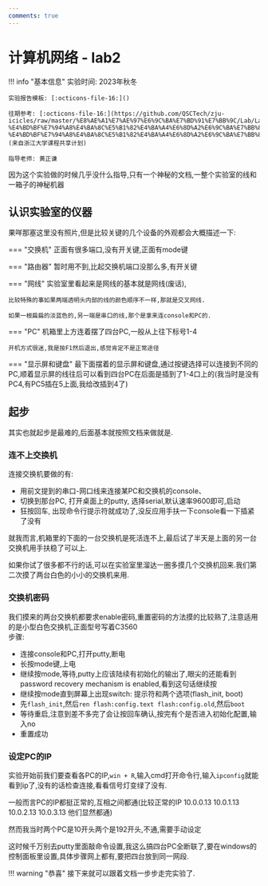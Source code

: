 ```yaml
---
comments: true
---
```


# 计算机网络 - lab2

!!! info "基本信息"
    实验时间: 2023年秋冬  

    实验报告模板: [:octicons-file-16:]()  

    往期参考: [:octicons-file-16:](https://github.com/QSCTech/zju-icicles/raw/master/%E8%AE%A1%E7%AE%97%E6%9C%BA%E7%BD%91%E7%BB%9C/Lab/Lab2-%E4%BD%BF%E7%94%A8%E4%BA%8C%E5%B1%82%E4%BA%A4%E6%8D%A2%E6%9C%BA%E7%BB%84%E7%BD%91/Lab2-%E4%BD%BF%E7%94%A8%E4%BA%8C%E5%B1%82%E4%BA%A4%E6%8D%A2%E6%9C%BA%E7%BB%84%E7%BD%91.doc) (来自浙江大学课程共享计划)

    指导老师: 黄正谦

因为这个实验做的时候几乎没什么指导,只有一个神秘的文档,一整个实验室的线和一箱子的神秘机器

## 认识实验室的仪器

果咩那塞这里没有照片,但是比较关键的几个设备的外观都会大概描述一下:

=== "交换机"
    正面有很多端口,没有开关键,正面有mode键

=== "路由器"
    暂时用不到,比起交换机端口没那么多,有开关键

=== "网线"
    实验室里看起来是网线的基本就是网线(废话),
    
    比较特殊的事如果两端透明头内部的线的颜色顺序不一样,那就是交叉网线.
    
    如果一根扁扁的淡蓝色的,另一端是串口的线,那个是拿来连console和PC的.

=== "PC"
    机箱里上方连着摆了四台PC,一般从上往下标号1-4

    开机方式很迷,我是按F1然后退出,感觉肯定不是正常途径

=== "显示屏和键盘"
    最下面摆着的显示屏和键盘,通过按键选择可以连接到不同的PC,顺着显示屏的线往后可以看到四台PC在后面是插到了1-4口上的(我当时是没有PC4,有PC5插在5上面,我给改插到4了)

## 起步

其实也就起步是最难的,后面基本就按照文档来做就是.

### 连不上交换机

连接交换机要做的有:

- 用前文提到的串口-网口线来连接某PC和交换机的console、
- 切换到那台PC, 打开桌面上的putty, 选择serial,默认速率9600即可,启动
- 狂按回车, 出现命令行提示符就成功了,没反应用手扶一下console看一下插紧了没有

就我而言,机箱里的下面的一台交换机是死活连不上,最后试了半天是上面的另一台交换机用手扶稳了可以上.

如果你试了很多都不行的话,可以在实验室里溜达一圈多摸几个交换机回来.我们第二次摸了两台白色的小小的交换机来用.

### 交换机密码

我们摸来的两台交换机都要求enable密码,重置密码的方法摸的比较熟了,注意适用的是小型白色交换机,正面型号写着C3560  
步骤:

- 连接console和PC,打开putty,断电
- 长按mode键,上电
- 继续按mode,等待,putty上应该陆续有初始化的输出了,眼尖的还能看到password recovery mechanism is enabled,看到这句话继续按
- 继续按mode直到屏幕上出现switch: 提示符和两个选项(flash_init, boot)
- 先`flash_init`,然后`ren flash:config.text flash:config.old`,然后`boot`
- 等待重启,注意到差不多完了会让按回车确认,按完有个是否进入初始化配置,输入no
- 重置成功

### 设定PC的IP

实验开始前我们要查看各PC的IP,`win + R`,输入cmd打开命令行,输入`ipconfig`就能看到ip了,没有的话检查连接,看看信号灯变绿了没有.

一般而言PC的IP都挺正常的,互相之间都通(比较正常的IP 10.0.0.13 10.0.1.13 10.0.2.13 10.0.3.13 他们显然都通)

然而我当时两个PC是10开头两个是192开头,不通,需要手动设定

这时候千万别去putty里面敲命令设置,我这么搞四台PC全断联了,要在windows的控制面板里设置,具体步骤网上都有,要把四台放到同一网段.

!!! warning "恭喜"
    接下来就可以跟着文档一步步走完实验了.

